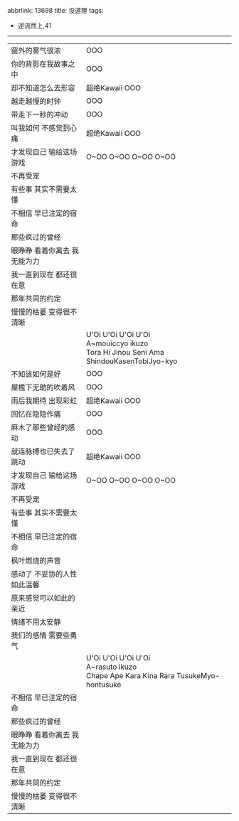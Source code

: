 abbrlink: 13698
title: 没道理
tags:
  - 逆流而上,41
---
| | |
|--|--|
|窗外的雾气很浓|OOO|
|你的背影在我故事之中|OOO|
|却不知道怎么去形容|超绝Kawaii OOO|
|越走越慢的时钟|OOO|
|带走下一秒的冲动|OOO|
|叫我如何 不感觉到心痛|超绝Kawaii OOO|
|才发现自己 输给这场游戏|O~OO O~OO O~OO O~OO|
|不再受宠|      |
|有些事 其实不需要太懂|      |
|不相信 早已注定的宿命|      |
|那些疯过的曾经|      |
|眼睁睁 看着你离去 我无能为力|      |
|我一直到现在 都还很在意|      |
|那年共同的约定|      |
|慢慢的枯萎 变得很不清晰|      |
|      |U'Oi U'Oi U'Oi U'Oi<br>A~mouiccyo ikuzo<br>Tora Hi Jinou Seni Ama ShindouKasenTobiJyo-kyo|
|不知该如何是好|OOO|
|屋檐下无助的吹着风|OOO|
|雨后我期待 出现彩虹|超绝Kawaii OOO|
|回忆在隐隐作痛|OOO|
|麻木了那些曾经的感动|OOO|
|就连脉搏也已失去了跳动|超绝Kawaii OOO|
|才发现自己 输给这场游戏|O~OO O~OO O~OO O~OO|
|不再受宠|      |
|有些事 其实不需要太懂|      |
|不相信 早已注定的宿命|      |
|枫叶燃烧的声音|      |
|感动了 不妥协的人性 如此温馨|      |
|原来感觉可以如此的亲近|      |
|情绪不用太安静|      |
|我们的感情 需要些勇气|      |
|      |U'Oi U'Oi U'Oi U'Oi<br>A~rasuto ikuzo<br>Chape Ape Kara Kina Rara TusukeMyo-hontusuke|
|不相信 早已注定的宿命|      |
|那些疯过的曾经|      |
|眼睁睁 看着你离去 我无能为力|      |
|我一直到现在 都还很在意|      |
|那年共同的约定|      |
|慢慢的枯萎 变得很不清晰|      |